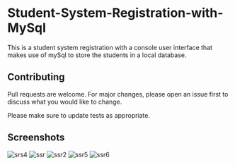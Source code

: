 # Student-System-Registration-with-MySql

This is a student system registration with a console user interface that makes use of mySql to store the students in a local database.


## Contributing
Pull requests are welcome. For major changes, please open an issue first to discuss what you would like to change.

Please make sure to update tests as appropriate.

## Screenshots
![srs4](https://user-images.githubusercontent.com/36938805/109378541-a42d7b80-7890-11eb-8a21-0938607d69b5.PNG)
![ssr](https://user-images.githubusercontent.com/36938805/109378542-a42d7b80-7890-11eb-9abc-4b3021aeb3cd.PNG)
![ssr2](https://user-images.githubusercontent.com/36938805/109378544-a42d7b80-7890-11eb-8c14-42e3fd2eed04.PNG)
![ssr5](https://user-images.githubusercontent.com/36938805/109378545-a4c61200-7890-11eb-810e-44aae85097ea.PNG)
![ssr6](https://user-images.githubusercontent.com/36938805/109378546-a4c61200-7890-11eb-8f31-05f1e24faecc.PNG)
